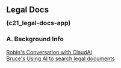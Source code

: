 <div style="width: 800px;">

## Legal Docs
### <div style="margin-top: -10px; margin-left: 0px; margin-bottom:20px;">(c21_legal-docs-app)</div>

### A. Background Info

[Robin's Conversation with ClaudAI](/setup/c21_legal-aidocs-app/c21_t001.01.3.41011.1445_response.md)    
[Bruce's Using AI to search legal documents](/setup/c21_legal-aidocs-app/s02_t001.01.3.41011.1400_response_FoundationalAI.md)    

<div style="height:1000px;"></div>
</div>
